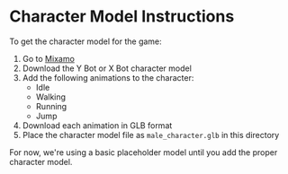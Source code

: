 # Character Model Instructions

To get the character model for the game:

1. Go to [Mixamo](https://www.mixamo.com)
2. Download the Y Bot or X Bot character model
3. Add the following animations to the character:
   - Idle
   - Walking
   - Running
   - Jump
4. Download each animation in GLB format
5. Place the character model file as `male_character.glb` in this directory

For now, we're using a basic placeholder model until you add the proper character model. 
